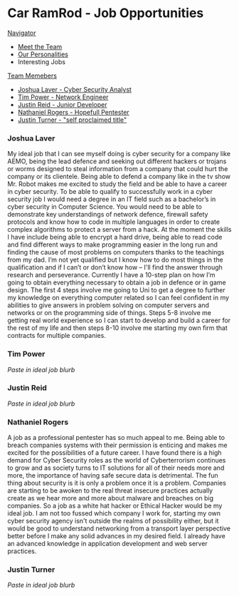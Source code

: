 # Car RamRod - Job Opportunities

[Navigator](./README.md)
- [Meet the Team](./team.md)
- [Our Personalities](./personalities.md)
- Interesting Jobs

[Team Memebers](#)
- [Joshua Laver - Cyber Security Analyst](#joshualaver)
- [Tim Power - Network Engineer](#timpower)
- [Justin Reid - Junior Developer](#justinreid)
- [Nathaniel Rogers - Hopefull Pentester](#nathanielrogers)
- [Justin Turner - "self proclaimed title"](#justinturner)

### Joshua Laver
My ideal job that I can see myself doing is cyber security for a company like AEMO, being the lead
defence and seeking out different hackers or trojans or worms designed to steal information from a
company that could hurt the company or its clientele. Being able to defend a company like in the tv
show Mr. Robot makes me excited to study the field and be able to have a career in cyber security.
To be able to qualify to successfully work in a cyber security job I would need a degree in an IT field
such as a bachelor’s in cyber security in Computer Science. You would need to be able to
demonstrate key understandings of network defence, firewall safety protocols and know how to
code in multiple languages in order to create complex algorithms to protect a server from a hack.
At the moment the skills I have include being able to encrypt a hard drive, being able to read code
and find different ways to make programming easier in the long run and finding the cause of most
problems on computers thanks to the teachings from my dad. I’m not yet qualified but I know how
to do most things in the qualification and if I can’t or don’t know how – I'll find the answer through
research and perseverance.
Currently I have a 10-step plan on how I’m going to obtain everything necessary to obtain a job in
defence or in game design. The first 4 steps involve me going to Uni to get a degree to further my
knowledge on everything computer related so I can feel confident in my abilities to give answers in
problem solving on computer servers and networks or on the programming side of things. Steps 5-8
involve me getting real world experience so I can start to develop and build a career for the rest of
my life and then steps 8-10 involve me starting my own firm that contracts for multiple companies.

### Tim Power
*Paste in ideal job blurb*

### Justin Reid
*Paste in ideal job blurb*

### Nathaniel Rogers
A job as a professional pentester has so much appeal to me. Being able to breach companies systems with their permission is enticing and makes me excited for the possibilities of a future career. I have found there is a high demand for Cyber Security roles as the world of Cyberterrorism continues to grow and as society turns to IT solutions for all of their needs more and more, the importance of having safe secure data is detrimental. The fun thing about security is it is only a problem once it is a problem. Companies are starting to be awoken to the real threat insecure practices actually create as we hear more and more about malware and breaches on big companies. So a job as a white hat hacker or Ethical Hacker would be my ideal job. I am not too fussed which company I work for, starting my own cyber security agency isn't outside the realms of possibility either, but it would be good to understand networking from a transport layer perspective better before I make any solid advances in my desired field. I already have an advanced knowledge in application development and web server practices.

### Justin Turner
*Paste in ideal job blurb*

